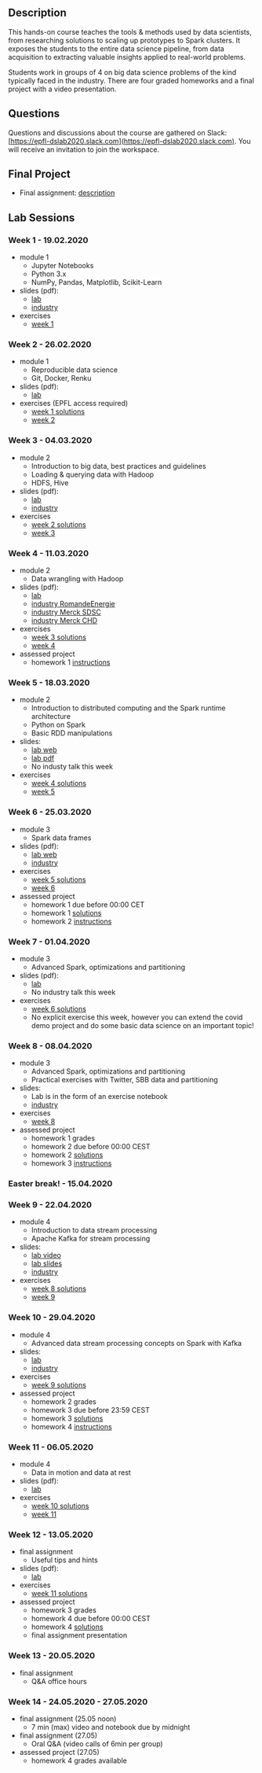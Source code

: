 ## Description

This hands-on course teaches the tools & methods used by data scientists, from researching solutions to scaling up prototypes to Spark clusters. It exposes the students to the entire data science pipeline, from data acquisition to extracting valuable insights applied to real-world problems.

Students work in groups of 4 on big data science problems of the kind typically faced in the industry. There are four graded homeworks and a final project with a video presentation.

## Questions

Questions and discussions about the course are gathered on Slack: [https://epfl-dslab2020.slack.com](https://epfl-dslab2020.slack.com). You will receive an invitation to join the workspace.

## Final Project

* Final assignment: [description](/final_project/README.md)

## Lab Sessions

### Week 1 - 19.02.2020

* module 1
   - Jupyter Notebooks
   - Python 3.x
   - NumPy, Pandas, Matplotlib, Scikit-Learn
* slides (pdf):
   - [lab](/slides/DSLab2020_week-1_lecture.pdf)
   - [industry](/slides/DSLab2020_week-1_industry.pdf)
* exercises
   - [week 1](/homeworks/DSLab2020_week-1-exercises.pdf)

### Week 2 - 26.02.2020

* module 1
   - Reproducible data science
   - Git, Docker, Renku
* slides (pdf):
   - [lab](/slides/DSLab2020_week-2_lecture.pptx)
* exercises (EPFL access required)
   - [week 1 solutions](https://renku.iccluster.epfl.ch/projects/dslab2020/dslab-solutions-week-1/)
   - [week 2](https://renku.iccluster.epfl.ch/projects/dslab2020/dslab-exercises-week-2/)

### Week 3 - 04.03.2020

* module 2
   - Introduction to big data, best practices and guidelines
   - Loading & querying data with Hadoop
   - HDFS, Hive
* slides (pdf):
   - [lab](/slides/DSLab2020_week-3_lecture.pptx)
   - [industry](/slides/DSLab2020_week-3_industry-short.pptx)
* exercises
   - [week 2 solutions](https://renku.iccluster.epfl.ch/projects/dslab2020/dslab-solutions-week-2/)
   - [week 3](https://renku.iccluster.epfl.ch/projects/dslab2020/dslab-exercises-week-3/)

### Week 4 - 11.03.2020

* module 2
   - Data wrangling with Hadoop
* slides (pdf):
   - [lab](/slides/DSLab2020_week-4_lecture.pptx)
   - [industry RomandeEnergie](/slides/DSLab2020_week-3_industry-RomandeEnergy.pptx)
   - [industry Merck SDSC](/slides/DSLab2020_week-3_industry-Merck-SDSC.pdf)
   - [industry Merck CHD](/slides/DSLab2020_week-3_industry-Merck-CHD.pdf)
* exercises
   - [week 3 solutions](https://renku.iccluster.epfl.ch/projects/dslab2020/dslab-solutions-week-3/)
   - [week 4](https://renku.iccluster.epfl.ch/projects/dslab2020/dslab-exercises-week-4/)
* assessed project
   - homework 1 [instructions](https://renku.iccluster.epfl.ch/projects/dslab2020/dslab-homework-1/)

### Week 5 - 18.03.2020

* module 2
   - Introduction to distributed computing and the Spark runtime architecture
   - Python on Spark
   - Basic RDD manipulations
* slides:
   - [lab web](/slides/DSLab_week-5_lecture)
   - [lab pdf](/slides/DSLab_week-5_lecture/?print-pdf)
   - No industy talk this week
* exercises
   - [week 4 solutions](/notebooks/comingsoon.md)
   - [week 5](https://renku.iccluster.epfl.ch/projects/dslab2020/dslab-week5-intro-to-spark)

### Week 6 - 25.03.2020

* module 3
   - Spark data frames
* slides (pdf):
   - [lab web](/slides/DSLab_week-6_lecture)
   - [industry](/slides/notifications.md)
* exercises
   - [week 5 solutions](https://renku.iccluster.epfl.ch/projects/dslab2020/dslab-week5-intro-to-spark-solutions)
   - [week 6](https://renku.iccluster.epfl.ch/projects/dslab2020/dslab-week6-spark-dataframes)
* assessed project
   - homework 1 due before 00:00 CET
   - homework 1 [solutions](https://renku.iccluster.epfl.ch/projects/dslab2020/dslab-homework-1-solution)
   - homework 2 [instructions](https://renku.iccluster.epfl.ch/projects/dslab2020/dslab-homework-2)

### Week 7 - 01.04.2020

* module 3
   - Advanced Spark, optimizations and partitioning
* slides (pdf):
   - [lab](/slides/DSLab_week-7_lecture)
   - No industry talk this week
* exercises
   - [week 6 solutions](https://renku.iccluster.epfl.ch/projects/dslab2020/dslab-week6-spark-dataframes-solutions)
   - No explicit exercise this week, however you can extend the covid demo project and do some basic data science on an important topic!

### Week 8 - 08.04.2020

* module 3
   - Advanced Spark, optimizations and partitioning
   - Practical exercises with Twitter, SBB data and partitioning
* slides:
   - Lab is in the form of an exercise notebook
   - [industry](/slides/DSLab2020_week-8_industry.pptx)
* exercises
   - [week 8](https://renku.iccluster.epfl.ch/projects/dslab2020/dslab-exercises-week-8)
* assessed project
   - homework 1 grades
   - homework 2 due before 00:00 CEST
   - homework 2 [solutions](https://renku.iccluster.epfl.ch/projects/dslab2020/dslab-homework-2-solution)
   - homework 3 [instructions](https://renku.iccluster.epfl.ch/projects/dslab2020/dslab-homework-3)

### Easter break! - 15.04.2020

### Week 9 - 22.04.2020

* module 4
   - Introduction to data stream processing
   - Apache Kafka for stream processing
* slides:
   - [lab video](https://drive.switch.ch/index.php/s/kjmSwQwtzY0gR4g)
   - [lab slides](/slides/DSLab2020_week-9_lecture.pptx)
   - [industry](/slides/notifications.md)
* exercises
   - [week 8 solutions](https://renku.iccluster.epfl.ch/projects/dslab2020/dslab-exercises-week-8-solution)
   - [week 9](https://renku.iccluster.epfl.ch/gitlab/dslab2020/dslab-exercises-week-9/)

### Week 10 - 29.04.2020

* module 4
   - Advanced data stream processing concepts on Spark with Kafka
* slides:
   - [lab](/slides/DSLab2020_week-10_lecture.pptx)
   - [industry](/slides/comingsoon.md)
* exercises
   - [week 9 solutions](https://renku.iccluster.epfl.ch/projects/dslab2020/dslab-exercises-week-9-solutions)
* assessed project
   - homework 2 grades
   - homework 3 due before 23:59 CEST
   - homework 3 [solutions](https://renku.iccluster.epfl.ch/projects/dslab2020/dslab-homework-3-solution)
   - homework 4 [instructions](https://renku.iccluster.epfl.ch/projects/dslab2020/dslab-homework-4)

### Week 11 - 06.05.2020

* module 4
   - Data in motion and data at rest
* slides (pdf):
   - [lab](/slides/comingsoon.md)
* exercises
   - [week 10 solutions](/notebooks/comingsoon.md)
   - [week 11](/notebooks/comingsoon.md)

### Week 12 - 13.05.2020

* final assignment
   - Useful tips and hints
* slides (pdf):
   - [lab](/slides/comingsoon.md)
* exercises
   - [week 11 solutions](/notebooks/comingsoon.md)
* assessed project
   - homework 3 grades
   - homework 4 due before 00:00 CEST
   - homework 4 [solutions](/homeworks/comingsoon.md)
   - final assignment presentation

### Week 13 - 20.05.2020

* final assignment
   - Q&A office hours

### Week 14 - 24.05.2020 - 27.05.2020

* final assignment (25.05 noon)
   - 7 min (max) video and notebook due by midnight
* final assignment (27.05)
   - Oral Q&A (video calls of 6min per group)
* assessed project (27.05)
   - homework 4 grades available

